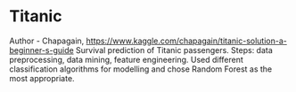 # Titanic
Author - Chapagain, https://www.kaggle.com/chapagain/titanic-solution-a-beginner-s-guide
Survival prediction of Titanic passengers. 
Steps: data preprocessing, data mining, feature engineering. 
Used different classification algorithms for modelling and chose Random Forest as the most appropriate.
